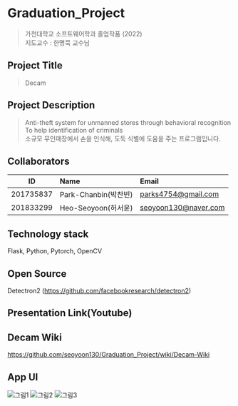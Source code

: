 # Graduation_Project
> 가천대학교 소프트웨어학과 졸업작품 (2022)  
> 지도교수 : 한명묵 교수님
## Project Title 
> Decam

## Project Description
> Anti-theft system for unmanned stores through behavioral recognition  
> To help identification of criminals  
> 소규모 무인매장에서 손을 인식해, 도둑 식별에 도움을 주는 프로그램입니다. 

## Collaborators
| ID         | Name                 | Email                      |
| ---------- | :------------------- | :------------------------- |
| 201735837  | Park-Chanbin(박찬빈)     |parks4754@gmail.com
| 201833299  | Heo-Seoyoon(허서윤)   | seoyoon130@naver.com       |

## Technology stack
Flask, Python, Pytorch, OpenCV

## Open Source
Detectron2 (https://github.com/facebookresearch/detectron2)

## Presentation Link(Youtube)

## Decam Wiki
https://github.com/seoyoon130/Graduation_Project/wiki/Decam-Wiki

## App UI
![그림1](https://user-images.githubusercontent.com/76056286/169991224-58992b10-8711-47f7-8314-4a085219bd0d.png)
![그림2](https://user-images.githubusercontent.com/76056286/169991231-b4212826-2000-4e5e-8192-77adbb3882fa.png)
![그림3](https://user-images.githubusercontent.com/76056286/169991234-75215d00-58d8-4daa-be65-7a49ad94b46a.png)
